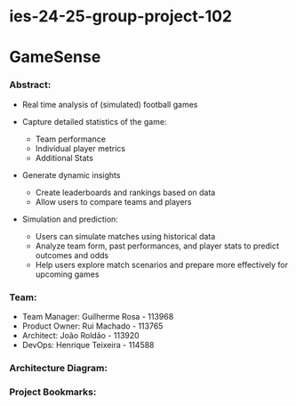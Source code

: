 # ies-24-25-group-project-102
# GameSense

### Abstract:
- Real time analysis of (simulated) football games

- Capture detailed statistics of the game:
    - Team performance
    - Individual player metrics
    - Additional Stats

- Generate dynamic insights
    - Create leaderboards and rankings based on data
    - Allow users to compare teams and players

- Simulation and prediction:
    - Users can simulate matches using historical data
    - Analyze team form, past performances, and player stats to predict outcomes and odds
    - Help users explore match scenarios and prepare more effectively for upcoming games

### Team:
- Team Manager: Guilherme Rosa - 113968
- Product Owner: Rui Machado - 113765
- Architect: João Roldão - 113920
- DevOps: Henrique Teixeira - 114588

### Architecture Diagram:

### Project Bookmarks: